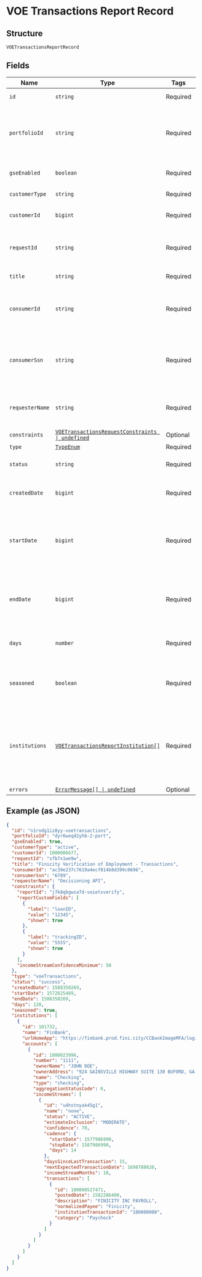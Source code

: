 
# VOE Transactions Report Record

## Structure

`VOETransactionsReportRecord`

## Fields

| Name | Type | Tags | Description |
|  --- | --- | --- | --- |
| `id` | `string` | Required | Finicity's report ID |
| `portfolioId` | `string` | Required | Finicity’s portfolio ID associated with the consumer on the report. |
| `gseEnabled` | `boolean` | Required | Finicity Internal Use Only |
| `customerType` | `string` | Required | Customer type |
| `customerId` | `bigint` | Required | Finicity ID for the customer |
| `requestId` | `string` | Required | Unique requestId for this specific call request |
| `title` | `string` | Required | Title of the report |
| `consumerId` | `string` | Required | Finicity report consumer ID (max length 32 characters) |
| `consumerSsn` | `string` | Required | Last 4 digits of the report consumer’s Social Security number |
| `requesterName` | `string` | Required | Name of Finicity partner requesting the report |
| `constraints` | [`VOETransactionsRequestConstraints \| undefined`](../../doc/models/voe-transactions-request-constraints.md) | Optional | - |
| `type` | [`TypeEnum`](../../doc/models/type-enum.md) | Required | Report type |
| `status` | `string` | Required | inProgress, success, or failure |
| `createdDate` | `bigint` | Required | The date the report was generated |
| `startDate` | `bigint` | Required | The postedDate of the earliest transaction analyzed for this report |
| `endDate` | `bigint` | Required | The postedDate of the latest transaction analyzed for this report |
| `days` | `number` | Required | Number of days covered by the report |
| `seasoned` | `boolean` | Required | This will display true if the report covers more than 180 days |
| `institutions` | [`VOETransactionsReportInstitution[]`](../../doc/models/voe-transactions-report-institution.md) | Required | A list of institution records, including information about the individual accounts used in this report |
| `errors` | [`ErrorMessage[] \| undefined`](../../doc/models/error-message.md) | Optional | - |

## Example (as JSON)

```json
{
  "id": "n1rndg1iz8yy-voetransactions",
  "portfolioId": "dyr6weqd2yhb-2-port",
  "gseEnabled": true,
  "customerType": "active",
  "customerId": 1000006677,
  "requestId": "sfb7x1we9w",
  "title": "Finicity Verification of Employment - Transactions",
  "consumerId": "ac39e237c7619a4ecf014b8d399c0696",
  "consumerSsn": "6789",
  "requesterName": "Decisioning API",
  "constraints": {
    "reportId": "j7k8qbgwsa7d-voietxverify",
    "reportCustomFields": [
      {
        "label": "loanID",
        "value": "12345",
        "shown": true
      },
      {
        "label": "trackingID",
        "value": "5555",
        "shown": true
      }
    ],
    "incomeStreamConfidenceMinimum": 50
  },
  "type": "voeTransactions",
  "status": "success",
  "createdDate": 1588350269,
  "startDate": 1572625469,
  "endDate": 1588350269,
  "days": 120,
  "seasoned": true,
  "institutions": [
    {
      "id": 101732,
      "name": "FinBank",
      "urlHomeApp": "https://finbank.prod.fini.city/CCBankImageMFA/login.jsp",
      "accounts": [
        {
          "id": 1000023996,
          "number": "1111",
          "ownerName": "JOHN DOE",
          "ownerAddress": "924 GAINSVILLE HIGHWAY SUITE 130 BUFORD, GA 30518",
          "name": "Checking",
          "type": "checking",
          "aggregationStatusCode": 0,
          "incomeStreams": [
            {
              "id": "u4hstnyak45g1",
              "name": "none",
              "status": "ACTIVE",
              "estimateInclusion": "MODERATE",
              "confidence": 70,
              "cadence": {
                "startDate": 1577986990,
                "stopDate": 1587986990,
                "days": 14
              },
              "daysSinceLastTransaction": 15,
              "nextExpectedTransactionDate": 1698788820,
              "incomeStreamMonths": 18,
              "transactions": [
                {
                  "id": 100000527471,
                  "postedDate": 1582286400,
                  "description": "FINICITY INC PAYROLL",
                  "normalizedPayee": "Finicity",
                  "institutionTransactionId": "100000000",
                  "category": "Paycheck"
                }
              ]
            }
          ]
        }
      ]
    }
  ]
}
```

